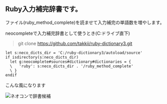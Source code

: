 ## Ruby入力補完辞書です。

ファイル(ruby_method_complete)を読ませて入力補完の単語数を増やします。

neocompleteで入力補完辞書として使うとき(C:ドライブ直下)

> git clone https://github.com/takkii/ruby-dictionary3.git

```
let s:neco_dicts_dir = 'C:/ruby-dictionary3/autoload/source'
if isdirectory(s:neco_dicts_dir)
  let g:neocomplete#sources#dictionary#dictionaries = {
  \   'ruby': s:neco_dicts_dir . '/ruby_method_complete'
  \ }
endif
```

こんな風になります

![ネオコンで辞書候補](https://github.com/takkii/ruby-dictionary3/blob/master/images/image.jpg)

